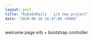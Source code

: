 ```yaml
---
layout: post
title: "RubyOnRails - 1/5 new project"
date: "2020-06-16 16:47:06 +0900"
---
```


welcome page
erb + bootstrap
controller
